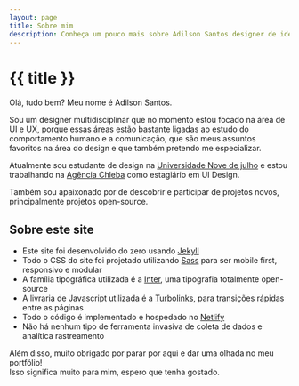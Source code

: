 ```yaml
---
layout: page
title: Sobre mim
description: Conheça um pouco mais sobre Adilson Santos designer de identidades visuais, UI e UX.
---
```

# {{ title }}

Olá, tudo bem? Meu nome é Adilson Santos.

Sou um designer multidisciplinar que no momento estou focado na área de UI e UX, porque essas áreas estão bastante ligadas ao estudo do comportamento humano e a comunicação, que são meus assuntos favoritos na área do design e que também pretendo me especializar.

Atualmente sou estudante de design na [Universidade Nove de julho](https://www.uninove.br/) e estou trabalhando na [Agência Chleba](https://www.chleba.net/) como estagiário em UI Design.

Também sou apaixonado por de descobrir e participar de projetos novos, principalmente projetos open-source.

## Sobre este site

- Este site foi desenvolvido do zero usando [Jekyll](https://jekyllrb.com/)
- Todo o CSS do site foi projetado utilizando [Sass](https://sass-lang.com/) para ser mobile first, responsivo e modular
- A família tipográfica utilizada é a [Inter](https://github.com/rsms/inter), uma tipografia totalmente open-source
- A livraria de Javascript utilizada é a [Turbolinks](https://github.com/turbolinks/turbolinks), para transições rápidas entre as páginas
- Todo o código é implementado e hospedado no [Netlify](https://netlify.com/)
- Não há nenhum tipo de ferramenta invasiva de coleta de dados e analítica rastreamento

Além disso, muito obrigado por parar por aqui e dar uma olhada no meu portfólio!\
Isso significa muito para mim, espero que tenha gostado.
